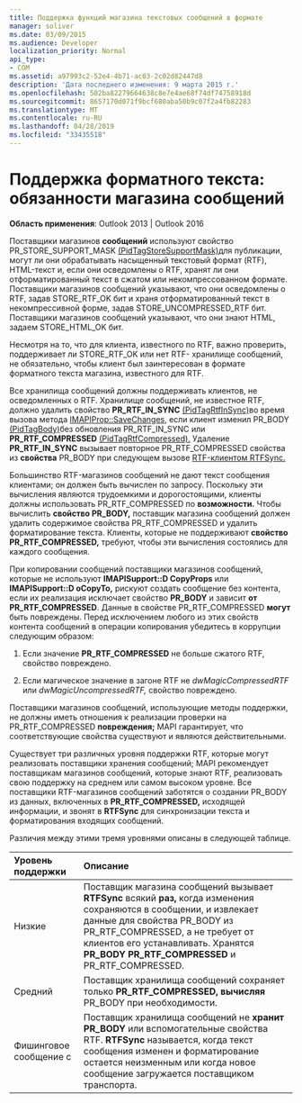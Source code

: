 ```yaml
---
title: Поддержка функций магазина текстовых сообщений в формате
manager: soliver
ms.date: 03/09/2015
ms.audience: Developer
localization_priority: Normal
api_type:
- COM
ms.assetid: a97993c2-52e4-4b71-ac03-2c02d82447d8
description: 'Дата последнего изменения: 9 марта 2015 г.'
ms.openlocfilehash: 502ba82279664638c8e7e4ae68f74df74758918d
ms.sourcegitcommit: 8657170d071f9bcf680aba50b9c07f2a4fb82283
ms.translationtype: MT
ms.contentlocale: ru-RU
ms.lasthandoff: 04/28/2019
ms.locfileid: "33435518"
---
```

# <a name="supporting-formatted-text-message-store-responsibilities"></a>Поддержка форматного текста: обязанности магазина сообщений

  
  
**Область применения**: Outlook 2013 | Outlook 2016 
  
Поставщики магазинов **сообщений** используют свойство PR_STORE_SUPPORT_MASK [(PidTagStoreSupportMask)](pidtagstoresupportmask-canonical-property.md)для публикации, могут ли они обрабатывать насыщенный текстовый формат (RTF), HTML-текст и, если они осведомлены о RTF, хранят ли они отформатированный текст в сжатом или некомпрессованном формате. Поставщики магазинов сообщений указывают, что они осведомлены о RTF, задав STORE_RTF_OK бит и храня отформатированный текст в некомпрессивной форме, задав STORE_UNCOMPRESSED_RTF бит. Поставщики магазинов сообщений указывают, что они знают HTML, задаем STORE_HTML_OK бит.
  
Несмотря на то, что для клиента, известного по RTF, важно проверить, поддерживает ли STORE_RTF_OK или нет RTF- хранилище сообщений, не обязательно, чтобы клиент был заинтересован в формате форматного текста магазина, известного для RTF. 
  
Все хранилища сообщений должны поддерживать клиентов, не осведомленных о RTF. Хранилище сообщений, не известное RTF, должно удалить свойство **PR_RTF_IN_SYNC** [(PidTagRtfInSync)](pidtagrtfinsync-canonical-property.md)во время вызова метода [IMAPIProp::SaveChanges,](imapiprop-savechanges.md) если клиент изменил PR_BODY [(PidTagBody)](pidtagbody-canonical-property.md)без обновления PR_RTF_IN_SYNC или **PR_RTF_COMPRESSED**  [(PidTagRtfCompressed).](pidtagrtfcompressed-canonical-property.md)  Удаление **PR_RTF_IN_SYNC** вызывает повторное PR_RTF_COMPRESSED свойства из **свойства** PR_BODY при следующем вызове [RTF-клиентом RTFSync.](rtfsync.md)  
  
Большинство RTF-магазинов сообщений не дают текст сообщения клиентами; он должен быть вычислен по запросу. Поскольку эти вычисления являются трудоемкими и дорогостоящими, клиенты должны использовать PR_RTF_COMPRESSED по **возможности.** Чтобы вычислить **свойство PR_BODY,** поставщик магазина сообщений должен удалить содержимое  свойства PR_RTF_COMPRESSED и удалить форматирование текста. Клиенты, которые не поддерживают **свойство PR_RTF_COMPRESSED,** требуют, чтобы эти вычисления состоялись для каждого сообщения. 
  
При копировании сообщений поставщики магазинов сообщений, которые не используют **IMAPISupport::D CopyProps** или **IMAPISupport::D oCopyTo,** рискуют создать сообщение без контента, если их реализация исключает свойство **PR_BODY** и зависит **от PR_RTF_COMPRESSED**. Данные в свойстве PR_RTF_COMPRESSED **могут** быть повреждены. Перед исключением любого из этих свойств контента сообщений в операции копирования убедитесь в коррупции следующим образом: 
  
1. Если значение **PR_RTF_COMPRESSED** не больше сжатого RTF, свойство повреждено. 
    
2. Если магическое значение в загоне RTF не  _dwMagicCompressedRTF_ или  _dwMagicUncompressedRTF,_ свойство повреждено.
    
Поставщики магазинов сообщений, использующие методы поддержки, не должны иметь отношения к реализации проверки на PR_RTF_COMPRESSED **повреждения;** MAPI гарантирует, что соответствующие свойства существуют и являются действительными. 
  
Существует три различных уровня поддержки RTF, которые могут реализовать поставщики хранения сообщений; MAPI рекомендует поставщикам магазинов сообщений, которые знают RTF, реализовать свою поддержку на среднем или самом высоком уровне. Все поставщики RTF-магазинов сообщений  заботятся о создании PR_BODY из данных, включенных в **PR_RTF_COMPRESSED,** исходящей информации, и звонят в **RTFSync** для синхронизации текста и форматирования входящих сообщений. 
  
Различия между этими тремя уровнями описаны в следующей таблице. 
  
|**Уровень поддержки**|**Описание**|
|:-----|:-----|
|Низкие  <br/> |Поставщик магазина сообщений вызывает **RTFSync** всякий **раз,** когда  изменения сохраняются в сообщении, и извлекает данные для свойства PR_BODY из PR_RTF_COMPRESSED, а не требует от клиентов его устанавливать. Хранятся **PR_BODY** **PR_RTF_COMPRESSED** и PR_RTF_COMPRESSED.  <br/> |
|Средний  <br/> |Поставщик хранилища сообщений сохраняет только **PR_RTF_COMPRESSED,** **вычисляя** PR_BODY при необходимости.  <br/> |
|Фишинговое сообщение с  <br/> |Поставщик хранилища сообщений не **хранит PR_BODY** или вспомогательные свойства RTF. **RTFSync** называется, когда текст сообщения изменен и форматирование остается неизменным или когда новое сообщение загружается поставщиком транспорта.  <br/> |
   

